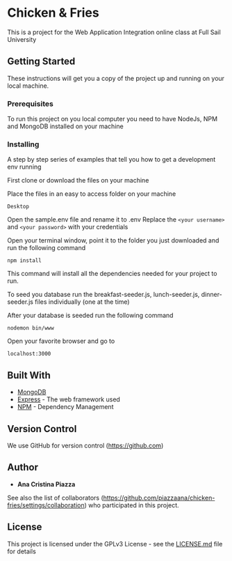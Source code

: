 # Chicken & Fries

This is a project for the Web Application Integration online class at Full Sail University

## Getting Started

These instructions will get you a copy of the project up and running on your local machine.

### Prerequisites

To run this project on you local computer you need to have NodeJs, NPM and MongoDB installed on your machine

### Installing

A step by step series of examples that tell you how to get a development env running

First clone or download the files on your machine

Place the files in an easy to access folder on your machine

```
Desktop
```
Open the sample.env file and rename it to .env
Replace the ```<your username>``` and ```<your password>``` with your credentials


Open your terminal window, point it to the folder you just downloaded and run the following command
```
npm install
```
This command will install all the dependencies needed for your project to run.

To seed you database run the breakfast-seeder.js, lunch-seeder.js, dinner-seeder.js files individually (one at the time)

After your database is seeded run the following command

```
nodemon bin/www
```

Open your favorite browser and go to
```
localhost:3000
```

## Built With
* [MongoDB](https://www.mongodb.com/)
* [Express](https://expressjs.com) - The web framework used
* [NPM](https://docs.npmjs.com/cli/install) - Dependency Management

## Version Control

We use GitHub for version control (https://github.com) 

## Author

* **Ana Cristina Piazza**

See also the list of collaborators (https://github.com/piazzaana/chicken-fries/settings/collaboration) who participated in this project.

## License
This project is licensed under the GPLv3 License - see the [LICENSE.md](https://github.com/piazzaana/chicken-fries/blob/master/docs/LICENSE.md) file for details
